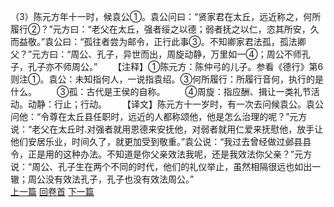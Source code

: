 （3）陈元方年十一时，候袁公①。袁公问曰：“贤家君在太丘，远近称之，何所履行②？”元方曰：“老父在太丘，强者绥之以德；弱者抚之以仁，恣其所安，久而益敬。”袁公曰：“孤往者尝为邮令，正行此事③。不知卿家君法孤，孤法卿父？”元方曰：“周公、孔子，异世而出，周旋动静，万里如一④；周公不师孔子，孔子亦不师周公。”
　　【注释】①陈元方：陈仲弓的儿子。参看《德行》第6 则注①。袁公：未知指何人，一说指袁绍。③何所履行：所履行音何，执行的是什么。
　　③孤：古代是王侯的自称。
　　④周旋：指应酬、揖让一类礼节活动。动静：行止；行动。
　　【译文】陈元方十一岁时，有一次去问候袁公。袁公问他：“令尊在太丘县任职时，远近的人都称颂他，他是怎么治理的呢？”元方说：“老父在太丘时.对强者就用恩德来安抚他，对弱者就用仁爱来抚慰他，放手让他们安居乐业，时间久了，就更加受到敬重。”袁公说：“我过去曾经做过邺县县令，正是用的这种办法。不知道是你父亲效法我呢，还是我效法你父亲？”元方说：“周公、孔子生在两个不同的时代，他们的礼仪举止，虽然相隔很远也如出一辙；周公没有效法孔子，孔子也没有效法周公。”
<br>[上一篇](03_02) [回卷首](03_00) [下一篇](03_04)
